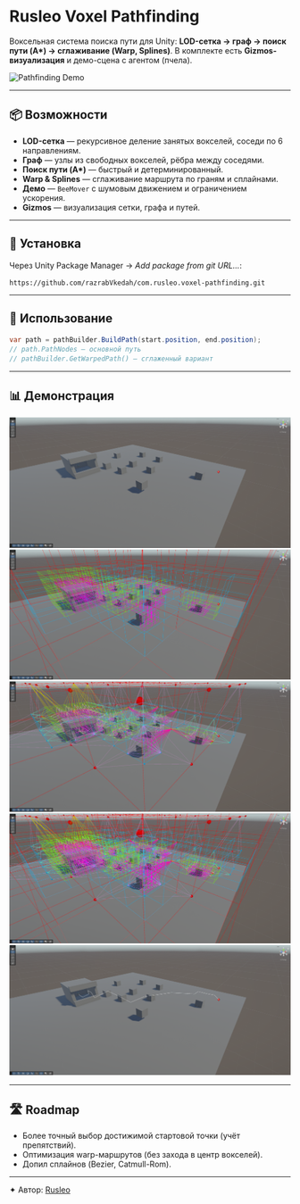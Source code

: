 # Rusleo Voxel Pathfinding

Воксельная система поиска пути для Unity: **LOD-сетка → граф → поиск пути (A\*) → сглаживание (Warp, Splines)**.
В комплекте есть **Gizmos-визуализация** и демо-сцена с агентом (пчела).

![Pathfinding Demo](Documentation~/Media/Preview.gif)

---

## 📦 Возможности

* **LOD-сетка** — рекурсивное деление занятых вокселей, соседи по 6 направлениям.
* **Граф** — узлы из свободных вокселей, рёбра между соседями.
* **Поиск пути (A\*)** — быстрый и детерминированный.
* **Warp & Splines** — сглаживание маршрута по граням и сплайнами.
* **Демо** — `BeeMover` с шумовым движением и ограничением ускорения.
* **Gizmos** — визуализация сетки, графа и путей.

---

## 🚀 Установка

Через Unity Package Manager → *Add package from git URL...*:

```
https://github.com/razrabVkedah/com.rusleo.voxel-pathfinding.git
```

---

## 🔑 Использование

```csharp
var path = pathBuilder.BuildPath(start.position, end.position);
// path.PathNodes — основной путь
// pathBuilder.GetWarpedPath() — сглаженный вариант
```

---

## 📊 Демонстрация

![LOD Grid Example](Documentation~/Media/Demo_0.png)
![LOD Grid Example](Documentation~/Media/Demo_1.png)
![LOD Grid Example](Documentation~/Media/Demo_2.png)
![LOD Grid Example](Documentation~/Media/Demo_3.png)
![LOD Grid Example](Documentation~/Media/Demo_4.png)

---

## 🛣 Roadmap

* Более точный выбор достижимой стартовой точки (учёт препятствий).
* Оптимизация warp-маршрутов (без захода в центр вокселей).
* Допил сплайнов (Bezier, Catmull-Rom).

---

✦ Автор: [Rusleo](https://github.com/razrabVkedah)
